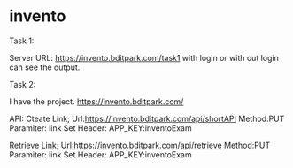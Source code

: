 # invento

Task 1:

Server URL:
https://invento.bditpark.com/task1
with login or with out login can see the output.

Task 2:

I have the project.
https://invento.bditpark.com/

API:
Cteate Link;
Url:https://invento.bditpark.com/api/shortAPI
Method:PUT
Paramiter: link
Set Header:
APP_KEY:inventoExam

Retrieve Link;
Url:https://invento.bditpark.com/api/retrieve
Method:PUT
Paramiter: link
Set Header:
APP_KEY:inventoExam